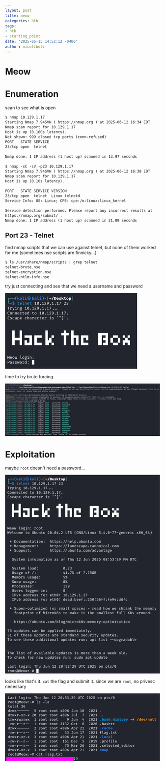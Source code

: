 ```yaml
---
layout: post
title: meow
categories: htb
tags:
- htb
- starting_point
date: '2025-06-13 14:52:12 -0400'
author: nicoliboli
---
```

# Meow

# Enumeration

scan to see what is open

```
$ nmap 10.129.1.17    
Starting Nmap 7.94SVN ( https://nmap.org ) at 2025-06-12 16:34 EDT
Nmap scan report for 10.129.1.17
Host is up (0.100s latency).
Not shown: 999 closed tcp ports (conn-refused)
PORT   STATE SERVICE
23/tcp open  telnet

Nmap done: 1 IP address (1 host up) scanned in 13.97 seconds

$ nmap -sC -sV -p23 10.129.1.17
Starting Nmap 7.94SVN ( https://nmap.org ) at 2025-06-12 16:38 EDT
Nmap scan report for 10.129.1.17
Host is up (0.10s latency).

PORT   STATE SERVICE VERSION
23/tcp open  telnet  Linux telnetd
Service Info: OS: Linux; CPE: cpe:/o:linux:linux_kernel

Service detection performed. Please report any incorrect results at https://nmap.org/submit/ .
Nmap done: 1 IP address (1 host up) scanned in 21.09 seconds
```

## Port 23 - Telnet

find nmap scripts that we can use against telnet, but none of them worked for me (sometimes nse scripts are finnicky...)

```
$ ls /usr/share/nmap/scripts | grep telnet
telnet-brute.nse
telnet-encryption.nse
telnet-ntlm-info.nse
```

try just connecting and see that we need a username and password

![telnet_connection_init](/assets/img/image-21.png)

time to try brute forcing

![telnet_hydra](/assets/img/image-22.png)

# Exploitation

maybe `root` doesn't need a password...

![telnet_root_login](/assets/img/image-23.png)

looks like that's it. `cat` the flag and submit it. since we are `root`, no privesc necessary

![root_flag](/assets/img/image-24.png)

